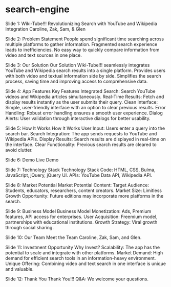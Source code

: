 # search-engine
Slide 1: Wiki-Tube!!!
Revolutionizing Search with YouTube and Wikipedia Integration
Caroline, Zak,  Sam, & Glen

Slide 2: Problem Statement
People spend significant time searching across multiple platforms to gather information.
Fragmented search experience leads to inefficiencies.
No easy way to quickly compare information from video and text sources in one place.

Slide 3: Our Solution
Our Solution
Wiki-Tube!!! seamlessly integrates YouTube and Wikipedia search results into a single platform.
Provides users with both video and textual information side by side.
Simplifies the search process, saving time and improving access to comprehensive data.

Slide 4: App Features
Key Features
Integrated Search: Search YouTube videos and Wikipedia articles simultaneously.
Real-Time Results: Fetch and display results instantly as the user submits their query.
Clean Interface: Simple, user-friendly interface with an option to clear previous results.
Error Handling: Robust error handling ensures a smooth user experience.
Dialog Alerts: User validation through interactive dialogs for better usability.

Slide 5: How It Works
How It Works
User Input: Users enter a query into the search bar.
Search Integration: The app sends requests to YouTube and Wikipedia APIs.
Display Results: Search results are displayed in real-time on the interface.
Clear Functionality: Previous search results are cleared to avoid clutter.

Slide 6: Demo
Live Demo


Slide 7: Technology Stack
Technology Stack
Code: HTML, CSS, Bulma, JavaScript, jQuery, jQuery UI.
APIs: YouTube Data API, Wikipedia API.


Slide 8: Market Potential
Market Potential
Content:
Target Audience: Students, educators, researchers, content creators.
Market Size: Limitless
Growth Opportunity: Future editions may incorporate more platforms in the search.



Slide 9: Business Model
Business Model
Monetization: Ads, Premium features, API access for enterprises.
User Acquisition: Freemium model, partnerships with educational institutions.
Growth Strategy: Viral growth through social sharing.

Slide 10: Our Team
Meet the Team
Caroline, Zak, Sam, and Glen. 

Slide 11: Investment Opportunity
Why Invest?
Scalability: The app has the potential to scale and integrate with other platforms.
Market Demand: High demand for efficient search tools in an information-heavy environment.
Unique Offering: Combining video and text search in one interface is unique and valuable.

Slide 12: Thank You
Thank You!!!
Q&A: We welcome your questions. 

